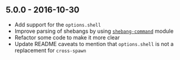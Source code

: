 ## 5.0.0 - 2016-10-30

- Add support for the `options.shell`
- Improve parsing of shebangs by using [`shebang-command`](https://github.com/kevva/shebang-command) module
- Refactor some code to make it more clear
- Update README caveats to mention that `options.shell` is not a replacement for `cross-spawn`
